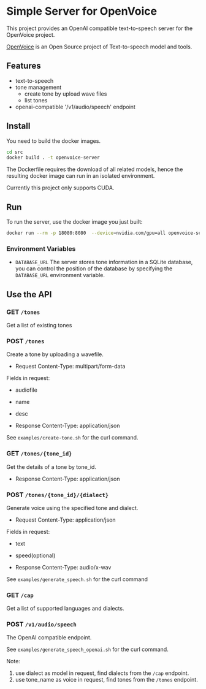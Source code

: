 # Simple Server for OpenVoice

This project provides an OpenAI compatible text-to-speech server for the 
OpenVoice project.

[OpenVoice](https://github.com/myshell-ai/OpenVoice/) is an Open Source project
of Text-to-speech model and tools.

## Features

- text-to-speech
- tone management
  - create tone by upload wave files
  - list tones
- openai-compatible '/v1/audio/speech' endpoint

## Install

You need to build the docker images.

```sh
cd src
docker build . -t openvoice-server
```

The Dockerfile requires the download of all related models, hence the resulting
docker image can run in an isolated environment.

Currently this project only supports CUDA.

## Run

To run the server, use the docker image you just built:

```sh
docker run --rm -p 18080:8080  --device=nvidia.com/gpu=all openvoice-server:latest
```

### Environment Variables

- `DATABASE_URL`
  The server stores tone information in a SQLite database, you can control
  the position of the database by specifying the `DATABASE_URL` environment
  variable.

## Use the API

### GET `/tones`

Get a list of existing tones

### POST `/tones`

Create a tone by uploading a wavefile. 

- Request Content-Type: multipart/form-data

Fields in request:
- audiofile
- name
- desc
  
- Response Content-Type: application/json

See `examples/create-tone.sh` for the curl command.

### GET `/tones/{tone_id}`

Get the details of a tone by tone_id.

- Response Content-Type: application/json

### POST `/tones/{tone_id}/{dialect}`

Generate voice using the specified tone and dialect.

- Request Content-Type: application/json

Fields in request:
- text
- speed(optional)

- Response Content-Type: audio/x-wav

See `examples/generate_speech.sh` for the curl command

### GET `/cap`

Get a list of supported languages and dialects.

### POST `/v1/audio/speech`

The OpenAI compatible endpoint. 

See `examples/generate_speech_openai.sh` for the curl command.

Note:

1. use dialect as model in request, find dialects from the `/cap` endpoint.
1. use tone_name as voice in request, find tones from the `/tones` endpoint.


